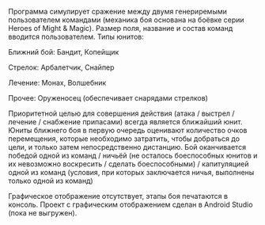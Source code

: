 Программа симулирует сражение между двумя генериремыми пользователем командами (механика боя основана на боёвке серии Heroes of Might & Magic). Размер поля, название и состав команд вводится пользователем. Типы юнитов:

Ближний бой: Бандит, Копейщик

Стрелок: Арбалетчик, Снайпер

Лечение: Монах, Волшебник

Прочее: Оруженосец (обеспечивает снарядами стрелков)

Приоритетной целью для совершения действия (атака / выстрел / лечение / снабжение припасами) всегда является ближайший юнит. Юниты ближнего боя в первую очередь оценивают количество очков перемещения, которые необходимо затратить, чтобы добраться до цели, и только затем непосредственно дистанцию. Бой оканчивается победой одной из команд / ничьёй (не осталось боеспособных юнитов и их невозможно воскресить / сделать боеспособными) / капитуляцией одной из команд (условия, при которых заключается ничья, выполнены только одной из команд)

Графическое отображение отсутствует, этапы боя печатаются в консоль. Проект с графическим отображением сделан в Android Studio (пока не выгружен).
